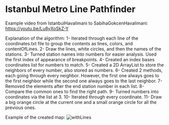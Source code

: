 # Istanbul Metro Line Pathfinder
Example video from IstanbulHavalimani to SabihaGokcenHavalimani: https://youtu.be/Lu8yXoSkZ-Y 

Explanation of the algorithm: 
1-	Iterated through each line of the coordinates.txt file to group the contents as lines, colors, and contentOfLines.
2-	Draw the lines, white circles, and then the names of the stations.
3-	Turned station names into numbers for easier analysis. Used the first index of appearance of breakpoints.
4-	Created an index bases coordinates list for numbers to match.
5-	Created a 2D ArrayList to store the neighbors of every number, also stored as numbers.
6-	Created 2 methods, each going through every neighbor. However, the first one always goes to the first neighbor while the second one always goes to the last neighbor.
7-	Removed the elements after the end station number in each list.
8-	Compare the common ones to find the right path.
9-	Turned numbers into coordinates via the list at 3. 
10-	 Iterated through every coordinate.
11-	Draw a big orange circle at the current one and a small orange circle for all the previous ones.


Example of the created map:
![withLines](https://github.com/Kerem-Kurt/Istanbul-Metro-Line-Pathfinder/assets/121832450/ca705a11-2678-4298-9ba1-98b46ffe8595)
